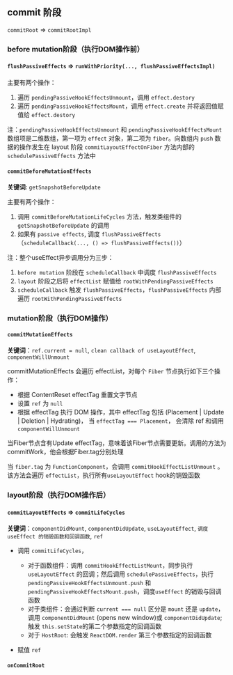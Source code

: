 ## commit 阶段
`commitRoot` => `commitRootImpl`

### before mutation阶段（执行DOM操作前）

#### `flushPassiveEffects` => `runWithPriority(..., flushPassiveEffectsImpl)`

主要有两个操作：
1. 遍历 `pendingPassiveHookEffectsUnmount`，调用 `effect.destory`
2. 遍历 `pendingPassiveHookEffectsMount`，调用 `effect.create` 并将返回值赋值给 `effect.destory`

注：`pendingPassiveHookEffectsUnmount` 和 `pendingPassiveHookEffectsMount` 数组项是二维数组，第一项为 `effect` 对象，第二项为 `fiber`。向数组内 `push` 数据的操作发生在 layout 阶段 `commitLayoutEffectOnFiber` 方法内部的 `schedulePassiveEffects` 方法中

#### `commitBeforeMutationEffects`
**关键词**: `getSnapshotBeforeUpdate`

主要有两个操作：
1. 调用 `commitBeforeMutationLifeCycles` 方法，触发类组件的 `getSnapshotBeforeUpdate` 的调用
2. 如果有 `passive effects`, 调度 `flushPassiveEffects` （`scheduleCallback(..., () => flushPassiveEffects())`）

注：整个useEffect异步调用分为三步：

1. `before mutation` 阶段在 `scheduleCallback` 中调度 `flushPassiveEffects`
2. `layout` 阶段之后将 `effectList` 赋值给 `rootWithPendingPassiveEffects`
3. `scheduleCallback` 触发 `flushPassiveEffects`，`flushPassiveEffects` 内部遍历 `rootWithPendingPassiveEffects`

### mutation阶段（执行DOM操作）


#### `commitMutationEffects`
**关键词**：`ref.current = null`, `clean callback of useLayoutEffect`,  `componentWillUnmount`

commitMutationEffects 会遍历 effectList，对每个 `Fiber` 节点执行如下三个操作：

- 根据 ContentReset effectTag 重置文字节点
- 设置 `ref` 为 `null`
- 根据 effectTag 执行 DOM 操作，其中 effectTag 包括 (Placement | Update | Deletion | Hydrating)，
当 `effectTag === Placement`， 会清除 ref 和调用 `componentWillUnmount`

当Fiber节点含有Update effectTag，意味着该Fiber节点需要更新。调用的方法为commitWork，他会根据Fiber.tag分别处理

当 `fiber.tag` 为 `FunctionComponent`，会调用 `commitHookEffectListUnmount` 。该方法会遍历 `effectList`，执行所有`useLayoutEffect` hook的销毁函数

### layout阶段（执行DOM操作后）
#### `commitLayoutEffects` => `commitLifeCycles`

**关键词**：`componentDidMount`, `componentDidUpdate`, `useLayoutEffect`, `调度 useEffect 的销毁函数和回调函数`, 
`ref`

- 调用 `commitLifeCycles`， 
  - 对于函数组件：调用 `commitHookEffectListMount`，同步执行 `useLayoutEffect` 的回调；然后调用 `schedulePassiveEffects`，执行 `pendingPassiveHookEffectsUnmount.push` 和 `pendingPassiveHookEffectsMount.push`，调度`useEffect` 的销毁与回调函数
  - 对于类组件：会通过判断 `current === null` 区分是 `mount` 还是 `update`，调用 `componentDidMount` (opens new window)或 `componentDidUpdate`; 触发 `this.setState`的第二个参数指定的回调函数
  - 对于 `HostRoot`: 会触发 `ReactDOM.render` 第三个参数指定的回调函数

- 赋值 `ref`

#### `onCommitRoot`
